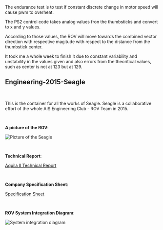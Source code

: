 The endurance test is to test if constant discrete change in motor speed will cause pwm to overheat.

The PS2 control code takes analog values fron the thumbsticks and convert to x and y values. 

According to those values, the ROV will move towards the combined vector direction with respective magitude with respect to the distance from the thumbstick center. 

It took me a whole week to finish it due to constant variability and unstability in the values given and also errors from the theoritical values, such as center is not at 123 but at 129.

## Engineering-2015-Seagle

<br>

This is the container for all the works of Seagle. Seagle is a collaborative effort of the whole AIS Engineering Club - ROV Team in 2015.

<br>

**A picture of the ROV**:

![Picture of the Seagle](Report/Resources/picture_of_aquila_II.jpg)

<br>

**Technical Report**:

[Aquila II Technical Report](Report/report.pdf)

<br>

**Company Specification Sheet**:

[Specification Sheet](Report/Resources/specfication_sheet.png)

<br>

**ROV System Integration Diagram**:

![System integration diagram](Report/Resources/system_integrated_diagram.png)
